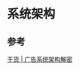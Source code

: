 # 系统架构

## 参考
[干货 | 广告系统架构解密](https://mp.weixin.qq.com/s?__biz=MzIxMzEzMjM5NQ==&mid=2651040974&idx=2&sn=85824952442b4d1750f4257f7607b83c)  
